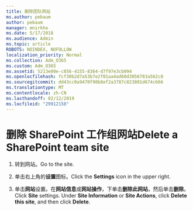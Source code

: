 ```yaml
---
title: 删除团队网站
ms.author: pebaum
author: pebaum
manager: mnirkhe
ms.date: 5/17/2018
ms.audience: Admin
ms.topic: article
ROBOTS: NOINDEX, NOFOLLOW
localization_priority: Normal
ms.collection: Adm_O365
ms.custom: Adm_O365
ms.assetid: 5213e00e-c856-4155-8364-d7f97e3cb094
ms.openlocfilehash: fcf30b2d7a53b7e2f01aa4ad60d3056783a562c8
ms.sourcegitcommit: dd43cc0a9470f98b8ef2a3787c823801d674c666
ms.translationtype: MT
ms.contentlocale: zh-CN
ms.lasthandoff: 02/12/2019
ms.locfileid: "29912158"
---
```

# <a name="delete-a-sharepoint-team-site"></a><span data-ttu-id="41af9-102">删除 SharePoint 工作组网站</span><span class="sxs-lookup"><span data-stu-id="41af9-102">Delete a SharePoint team site</span></span>

1. <span data-ttu-id="41af9-103">转到网站。</span><span class="sxs-lookup"><span data-stu-id="41af9-103">Go to the site.</span></span>
    
2. <span data-ttu-id="41af9-104">单击右上角的**设置**图标。</span><span class="sxs-lookup"><span data-stu-id="41af9-104">Click the **Settings** icon in the upper right.</span></span> 
    
3. <span data-ttu-id="41af9-p101">单击**网站**设置。在**网站信息**或**网站操作**，下单击**删除此网站**，然后单击**删除**。</span><span class="sxs-lookup"><span data-stu-id="41af9-p101">Click **Site** settings. Under **Site Information** or **Site Actions**, click **Delete this site**, and then click **Delete**.</span></span>
    

